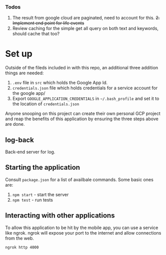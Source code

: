 ### Todos
1. The result from google cloud are paginated, need to account for this.
~~2. Implement end point for life events~~
3. Review caching for the simple get all query on both text and keywords, should cache that too?

# Set up
Outside of the fileds included in with this repo, an additional three addition things are needed:
1. `.env` file in `src` which holds the Google App Id.
2. `credentials.json` file which holds credentials for a service account for the google app/
3. Export `GOOGLE_APPLICATION_CREDENTIALS` in `~/.bash_profile` and set it to the location of `credentials.json`

Anyone snooping on this project can create their own personal GCP project and reap the benefits of this 
application by ensuring the three steps above are done.

## log-back
Back-end server for log.

## Starting the application
Consult `package.json` for a list of availbale commands. Some basic ones are:
1. `npm start` - start the server
2. `npm test` - run tests

## Interacting with other applications
To allow this application to be hit by the mobile app, you can use a service like ngrok.
ngrok will expose your port to the internet and allow connections from the web.

```
ngrok http 4000
```
